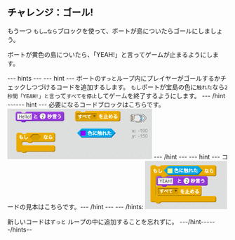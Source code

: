## チャレンジ：ゴール!

もう一つ `もし…なら`ブロックを使って、ボートが島についたらゴールにしましょう。

ボートが黄色の島についたら、「YEAH!」と言ってゲームが止まるようにします。

\--- hints \--- \--- hint \--- ボートの`ずっと`ループ内にプレイヤーがゴールするかチェックしつづけるコードを追加するします。 `もし`ボートが宝島の色に`触れた`なら`2秒間「YEAH!」と言`って`すべてを停止`してゲームを終了するようにします。 \--- /hint \---\--- hint \--- 必要になるコードブロックはこちらです。 ![screenshot](images/boat-win-blocks.png) \--- /hint \--- \--- hint \--- コードの見本はこちらです。\--- /hint \--- \--- /hints: ![screenshot](images/boat-win-code.png)

新しいコードは`ずっと` ループの中に追加することを忘れずに。 \---/hint\---\---/hints--